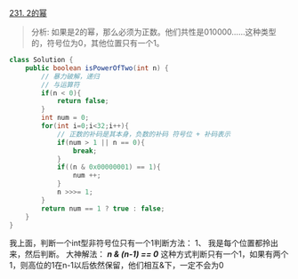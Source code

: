 [231. 2的幂](https://leetcode-cn.com/problems/power-of-two/)

>  分析:
如果是2的幂，那么必须为正数。他们共性是010000……这种类型的，符号位为0，其他位置只有一个1。

```java
class Solution {
    public boolean isPowerOfTwo(int n) {
        // 暴力破解，递归
        // 与运算符
        if(n < 0){
            return false;
        }
        int num = 0;
        for(int i=0;i<32;i++){
            // 正数的补码是其本身，负数的补码 符号位 + 补码表示
            if(num > 1 || n == 0){
                break;
            }
            if((n & 0x00000001) == 1){
                num ++;
            }
            n >>>= 1;
        }
        return num == 1 ? true : false;
    }
}
```
我上面，判断一个int型非符号位只有一个1判断方法：
1、 我是每个位置都拎出来，然后判断。
大神解法： ***n & (n-1) == 0*** 这种方式判断只有一个1，如果有两个1，则高位的1在n-1以后依然保留，他们相互&下，一定不会为0

